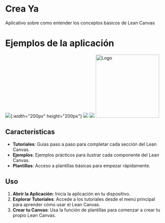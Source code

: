 # Crea Ya

Aplicativo sobre como entender los conceptos basicos de Lean Canvas


# Ejemplos de la aplicación

![](assets/examples/1.jpg){:width="200px" height="200px"}
![](assets/examples/2.jpg)
![](assets/examples/3.jpg)
<img src="assets/examples/3.jpg" alt="Logo" width="200">

## Características

- **Tutoriales**: Guías paso a paso para completar cada sección del Lean Canvas.
- **Ejemplos**: Ejemplos prácticos para ilustrar cada componente del Lean Canvas.
- **Plantillas**: Acceso a plantillas básicas para empezar rápidamente.

## Uso

1. **Abrir la Aplicación**: Inicia la aplicación en tu dispositivo.
2. **Explorar Tutoriales**: Accede a los tutoriales desde el menú principal para aprender cómo usar el Lean Canvas.
3. **Crear tu Canvas**: Usa la función de plantillas para comenzar a crear tu propio Lean Canvas.